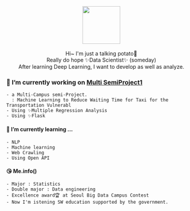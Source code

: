 <div align="center">
  <img src=https://user-images.githubusercontent.com/55777595/159695744-a0afe736-67f9-40bd-b20c-fe27dd28a5ff.gif width="100" height="100"/>
  <br><br>
  Hi~ I'm just a talking potato🥔 <br>
  Really do hope ✨Data Scientist✨ (someday) <br>
  After learning Deep Learning, I want to develop as well as analyze.
</div>

### 🔭 I’m currently working on [Multi SemiProject1](https://github.com/berrymix13/Multi_SemiProject1)
    - a Multi-Campus semi-Project. 
      : Machine Learning to Reduce Waiting Time for Taxi for the Transportation Vulnerabl
    - Using ✨Multiple Regression Analysis
    - Using ✨Flask 

  #### 🌱 I’m currently learning ...
    - NLP
    - Machine learning
    - Web Crawling
    - Using Open API

  #### 😘 Me.info()
    - Major : Statistics
    - Double major : Data engineering
    - Excellence award🏆 at Seoul Big Data Campus Contest 
    - Now I'm istening SW education supported by the government.




<!--
**berrymix13/berrymix13** is a ✨ _special_ ✨ repository because its `README.md` (this file) appears on your GitHub profile.

Here are some ideas to get you started:

- 🔭 I’m currently working on ...
- 🌱 I’m currently learning ...
- 👯 I’m looking to collaborate on ...
- 🤔 I’m looking for help with ...
- 💬 Ask me about ...
- 📫 How to reach me: ...
- 😄 Pronouns: ...
- ⚡ Fun fact: ...
-->
